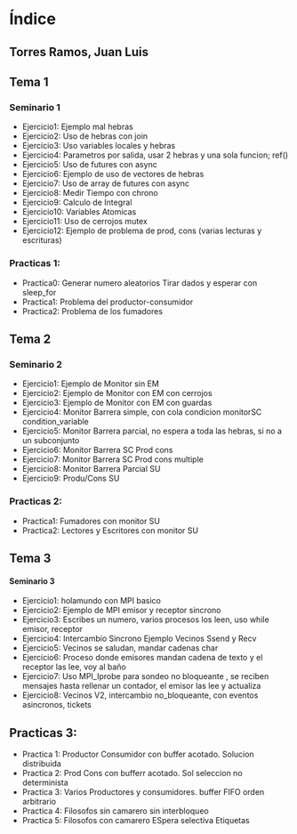 # Índice

## Torres Ramos, Juan Luis

## Tema 1

### Seminario 1

- Ejercicio1: Ejemplo mal hebras
- Ejercicio2: Uso de hebras con join
- Ejercicio3: Uso variables locales y hebras
- Ejercicio4: Parametros por salida, usar 2 hebras y una sola funcion; ref() 
- Ejercicio5: Uso de futures con async
- Ejercicio6: Ejemplo de uso de vectores de hebras
- Ejercicio7: Uso de array de futures con async
- Ejercicio8: Medir Tiempo con chrono
- Ejercicio9: Calculo de Integral
- Ejercicio10: Variables Atomicas
- Ejercicio11: Uso de cerrojos mutex
- Ejercicio12: Ejemplo de problema de prod, cons (varias lecturas y escrituras)

### Practicas 1:

- Practica0: Generar numero aleatorios Tirar dados y esperar con sleep_for
- Practica1: Problema del productor-consumidor
- Practica2: Problema de los fumadores

## Tema 2

### Seminario 2

- Ejercicio1: Ejemplo de Monitor sin EM 
- Ejercicio2: Ejemplo de Monitor con EM con cerrojos
- Ejercicio3: Ejemplo de Monitor con EM con guardas
- Ejercicio4: Monitor Barrera simple, con cola condicion monitorSC condition_variable
- Ejercicio5: Monitor Barrera parcial, no espera a toda las hebras, si no a un subconjunto
- Ejercicio6: Monitor Barrera SC Prod cons
- Ejercicio7: Monitor Barrera SC Prod cons multiple
- Ejercicio8: Monitor Barrera Parcial SU
- Ejercicio9: Produ/Cons SU


### Practicas 2:

- Practica1: Fumadores con monitor SU
- Practica2: Lectores y Escritores con monitor SU


## Tema 3

#### Seminario 3

- Ejercicio1: holamundo con MPI basico
- Ejercicio2: Ejemplo de MPI emisor y receptor sincrono
- Ejercicio3: Escribes un numero, varios procesos los leen, uso while emisor, receptor
- Ejercicio4: Intercambio Sincrono Ejemplo Vecinos Ssend y Recv
- Ejercicio5: Vecinos se saludan, mandar cadenas char
- Ejercicio6: Proceso donde emisores mandan cadena de texto y el receptor las lee, voy al baño
- Ejercicio7: Uso MPI_Iprobe para sondeo no bloqueante , se reciben mensajes hasta rellenar un contador, el emisor las lee y actualiza
- Ejercicio8: Vecinos V2, intercambio no_bloqueante, con eventos asincronos, tickets


## Practicas 3:

- Practica 1: Productor Consumidor con buffer acotado. Solucion distribuida
- Practica 2: Prod Cons con bufferr acotado. Sol seleccion no determinista
- Practica 3: Varios Productores y consumidores. buffer FIFO orden arbitrario
- Practica 4: Filosofos sin camarero sin interbloqueo
- Practica 5: Filosofos con camarero ESpera selectiva Etiquetas
